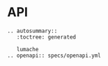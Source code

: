 # API

```{eval-rst}
.. autosummary::
   :toctree: generated

   lumache
.. openapi:: specs/openapi.yml
```

